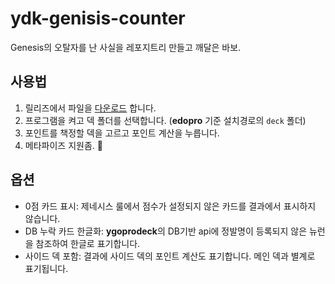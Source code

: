 # ydk-genisis-counter
Genesis의 오탈자를 난 사실을 레포지트리 만들고 깨달은 바보.

## 사용법
1. 릴리즈에서 파일을 [다운로드](https://github.com/cfnnit/ydk-genisis-counter/releases/tag/release) 합니다.
2. 프로그램을 켜고 덱 폴더를 선택합니다. (**edopro** 기준 설치경로의 `deck` 폴더)
3. 포인트를 책정할 덱을 고르고 포인트 계산을 누릅니다.
4. 메타파이즈 지원좀. 🙏

## 옵션
* 0점 카드 표시: 제네시스 룰에서 점수가 설정되지 않은 카드를 결과에서 표시하지 않습니다.
* DB 누락 카드 한글화: **ygoprodeck**의 DB기반 api에 정발명이 등록되지 않은 뉴런을 참조하여 한글로 표기합니다.
* 사이드 덱 포함: 결과에 사이드 덱의 포인트 계산도 표기합니다. 메인 덱과 별계로 표기됩니다.
